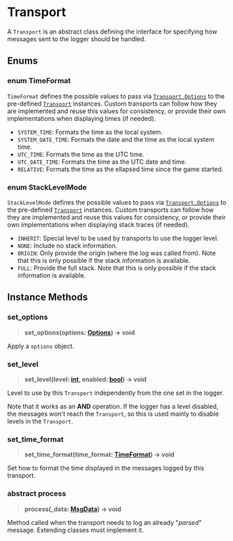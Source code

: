 # Transport

A `Transport` is an abstract class defining the interface for specifying how messages sent to the logger should be handled.


## Enums

### <a name="enum-time-format"></a> enum TimeFormat

`TimeFormat` defines the possible values to pass via [`Transport.Options`](./hanpeki-logger-transport-options.md) to the pre-defined [`Transport`](./hanpeki-logger-transport.md) instances. Custom transports can follow how they are implemented and reuse this values for consistency, or provide their own implementations when displaying times (if needed).

- <a name="enum-system-time"></a>`SYSTEM_TIME`: Formats the time as the local system.
- <a name="enum-system-date-time"></a>`SYSTEM_DATE_TIME`: Formats the date and the time as the local system time.
- <a name="enum-utc-time"></a>`UTC_TIME`: Formats the time as the UTC time.
- <a name="enum-utc-date-time"></a>`UTC_DATE_TIME`: Formats the time as the UTC date and time.
- <a name="enum-relative"></a>`RELATIVE`: Formats the time as the ellapsed time since the game started.

### <a name="enum-stack-level-mode"></a> enum StackLevelMode

`StackLevelMode` defines the possible values to pass via [`Transport.Options`](./hanpeki-logger-transport-options.md) to the pre-defined [`Transport`](./hanpeki-logger-transport.md) instances. Custom transports can follow how they are implemented and reuse this values for consistency, or provide their own implementations when displaying stack traces (if needed).

- <a name="inherit"></a> `INHERIT`: Special level to be used by transports to use the logger level.
- <a name="none"></a> `NONE`: Include no stack information.
- <a name="origin"></a> `ORIGIN`: Only provide the origin (where the log was called from). Note that this is only possible if the stack information is available.
- <a name="full"></a> `FULL`: Provide the full stack. Note that this is only possible if the stack information is available.

## Instance Methods

### <a name="set_options"></a> set_options

>**set_options(options: [Options](./hanpeki-logger-transport-options.md)) → void**

Apply a `options` object.


### <a name="set_level"></a> set_level

>**set_level(level: [int](https://docs.godotengine.org/en/4.5/classes/class_int.html), enabled: [bool](https://docs.godotengine.org/en/4.5/classes/class_bool.html)) → void**

Level to use by this `Transport` independently from the one set in the logger.

Note that it works as an **AND** operation. If the logger has a level disabled, the messages won't reach the `Transport`, so this is used mainly to disable levels in the `Transport`.


### <a name="set_time_format"></a> set_time_format

>**set_time_format(time_format: [TimeFormat](#enum-time-format)) → void**

Set how to format the time displayed in the messages logged by this transport.


### <a name="process"></a> abstract process

>**process(_data: [MsgData](./hanpeki-logger-msg-data.md)) → void**

Method called when the transport needs to log an already "_parsed_" message. Extending classes must implement it.
